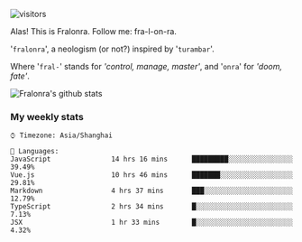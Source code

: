 ![visitors](https://visitor-badge.glitch.me/badge?page_id=fralonra.fralonra)

Alas! This is Fralonra. Follow me: fra-l-on-ra.

'`fralonra`', a neologism (or not?) inspired by '`turambar`'.

Where '`fral-`' stands for *'control, manage, master'*, and '`onra`' for *'doom, fate'*.

![Fralonra's github stats](https://github-readme-stats.vercel.app/api?username=fralonra)

### My weekly stats

<!--START_SECTION:waka-->
```text
⌚︎ Timezone: Asia/Shanghai

💬 Languages: 
JavaScript               14 hrs 16 mins      █████████░░░░░░░░░░░░░░░░   39.49% 
Vue.js                   10 hrs 46 mins      ███████░░░░░░░░░░░░░░░░░░   29.81% 
Markdown                 4 hrs 37 mins       ███░░░░░░░░░░░░░░░░░░░░░░   12.79% 
TypeScript               2 hrs 34 mins       █░░░░░░░░░░░░░░░░░░░░░░░░   7.13% 
JSX                      1 hr 33 mins        █░░░░░░░░░░░░░░░░░░░░░░░░   4.32%

```
<!--END_SECTION:waka-->